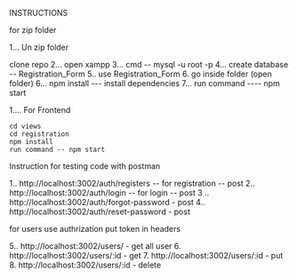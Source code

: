INSTRUCTIONS

for zip folder

1...  Un zip folder

  clone repo
2...   open xampp 
3...  cmd  -- mysql -u root -p
4...   create database -- Registration_Form
5..    use Registration_Form
6.      go inside folder (open folder)
6...    npm install   --- install dependencies
7...    run command   ----    npm start 


1....    For Frontend  

    cd views
    cd registration
    npm install
    run command -- npm start


Instruction for testing code with postman

1..  http://localhost:3002/auth/registers  -- for registration  --  post
2..  http://localhost:3002/auth/login   -- for login  -- post
3 .. http://localhost:3002/auth/forgot-password  -  post
4..  http://localhost:3002/auth/reset-password   - post

   for users use authrization put token in headers

5..  http://localhost:3002/users/   -  get  all user
6.   http://localhost:3002/users/:id  - get 
7.   http://localhost:3002/users/:id  -  put 
8.   http://localhost:3002/users/:id  - delete
